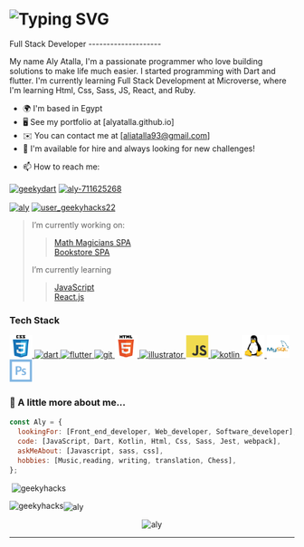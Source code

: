 <h1 align="left"> 
    <img align="center" src="https://readme-typing-svg.demolab.com?font=Poppins&size=30&pause=1000&color=fc9803&width=435&lines=Hi there, 👋 I'm Aly Atalla" alt="Typing SVG" />
</h1>
Full Stack Developer
--------------------

My name Aly Atalla, I'm a passionate programmer who love building solutions to make life much easier. I started programming with Dart and flutter. I'm currently learning Full Stack Development at Microverse, where I'm learning Html, Css, Sass, JS, React, and Ruby.
* 🌍  I'm based in Egypt
* 🖥️  See my portfolio at [alyatalla.github.io]
* ✉️  You can contact me at [aliatalla93@gmail.com]
* 🤝  I'm available for hire and always looking for new challenges!
- 📫 How to reach me:

<a href="https://twitter.com/alyatalla" target="blank"><img align="center" src="https://raw.githubusercontent.com/rahuldkjain/github-profile-readme-generator/master/src/images/icons/Social/twitter.svg" alt="geekydart" height="30" width="40" /></a>
<a href="https://www.linkedin.com/in/aly-atalla-8b83a0231/" target="blank"><img align="center" src="https://raw.githubusercontent.com/rahuldkjain/github-profile-readme-generator/master/src/images/icons/Social/linked-in-alt.svg" alt="aly-711625268" height="30" width="40" /></a>



<a href="https://www.hackerrank.com/alyatalla" target="blank"><img align="center" src="https://raw.githubusercontent.com/rahuldkjain/github-profile-readme-generator/master/src/images/icons/Social/hackerrank.svg" alt="aly" height="30" width="40" /></a>
<a href="https://auth.geeksforgeeks.org/user/alyatalla" target="blank"><img align="center" src="https://raw.githubusercontent.com/rahuldkjain/github-profile-readme-generator/master/src/images/icons/Social/geeks-for-geeks.svg" alt="user_geekyhacks22" height="30" width="40" /></a>
</p>


> I’m currently working on:
> > [Math Magicians SPA](https://github.com/alyatalla/math-magician) <br/>
> > [Bookstore SPA](https://github.com/Alyatalla/oop-library) <br/>
> 
> I’m currently learning
> > [JavaScript](https://developer.mozilla.org/ru/docs/Web/JavaScript) <br/>
> > [React.js](https://ru.legacy.reactjs.org/)
>




### Tech Stack

 <p align="left"> <a href="https://www.w3schools.com/css/" target="_blank" rel="noreferrer"> <img src="https://raw.githubusercontent.com/devicons/devicon/master/icons/css3/css3-original-wordmark.svg" alt="css3" width="40" height="40"/> </a> <a href="https://dart.dev" target="_blank" rel="noreferrer"> <img src="https://www.vectorlogo.zone/logos/dartlang/dartlang-icon.svg" alt="dart" width="40" height="40"/> </a> <a href="https://flutter.dev" target="_blank" rel="noreferrer"> <img src="https://www.vectorlogo.zone/logos/flutterio/flutterio-icon.svg" alt="flutter" width="40" height="40"/> </a> <a href="https://git-scm.com/" target="_blank" rel="noreferrer"> <img src="https://www.vectorlogo.zone/logos/git-scm/git-scm-icon.svg" alt="git" width="40" height="40"/> </a> <a href="https://www.w3.org/html/" target="_blank" rel="noreferrer"> <img src="https://raw.githubusercontent.com/devicons/devicon/master/icons/html5/html5-original-wordmark.svg" alt="html5" width="40" height="40"/> </a> <a href="https://www.adobe.com/in/products/illustrator.html" target="_blank" rel="noreferrer"> <img src="https://www.vectorlogo.zone/logos/adobe_illustrator/adobe_illustrator-icon.svg" alt="illustrator" width="40" height="40"/> </a> <a href="https://developer.mozilla.org/en-US/docs/Web/JavaScript" target="_blank" rel="noreferrer"> <img src="https://raw.githubusercontent.com/devicons/devicon/master/icons/javascript/javascript-original.svg" alt="javascript" width="40" height="40"/> </a> <a href="https://kotlinlang.org" target="_blank" rel="noreferrer"> <img src="https://www.vectorlogo.zone/logos/kotlinlang/kotlinlang-icon.svg" alt="kotlin" width="40" height="40"/> </a> <a href="https://www.linux.org/" target="_blank" rel="noreferrer"> <img src="https://raw.githubusercontent.com/devicons/devicon/master/icons/linux/linux-original.svg" alt="linux" width="40" height="40"/> </a> <a href="https://www.mysql.com/" target="_blank" rel="noreferrer"> <img src="https://raw.githubusercontent.com/devicons/devicon/master/icons/mysql/mysql-original-wordmark.svg" alt="mysql" width="40" height="40"/> </a> <a href="https://www.photoshop.com/en" target="_blank" rel="noreferrer"> <img src="https://raw.githubusercontent.com/devicons/devicon/master/icons/photoshop/photoshop-line.svg" alt="photoshop" width="40" height="40"/> </a>  </p>

### 🚀 A little more about me...

```javascript
const Aly = {
  lookingFor: [Front_end_developer, Web_developer, Software_developer],
  code: [JavaScript, Dart, Kotlin, Html, Css, Sass, Jest, webpack],
  askMeAbout: [Javascript, sass, css],
  hobbies: [Music,reading, writing, translation, Chess],
};
```

<div align='left'>

<p>&nbsp;<img align="center" src="https://github-readme-stats.vercel.app/api?username=alyatalla&theme=dracula&hide_border=true&show_icons=true&include_all_commits=true&count_private=true" alt="geekyhacks" /></p>

<p><img align="left" src="https://github-readme-stats.vercel.app/api/top-langs?username=alyatalla&&theme=dracula&hide_border=true&show_icons=true&include_all_commits=true&count_private=true&locale=en&layout=compact" alt="geekyhacks" /></p>

<p color="black" ><img align="center" src="https://github-readme-streak-stats.herokuapp.com/?user=alyatalla&theme=dracula&hide_border=true&show_icons=true&include_all_commits=true&count_private=true" alt="aly" /></p>

<p align="center"  > <img  width="130" height="35" src="https://komarev.com/ghpvc/?username=geekyhacks&label=Profile%20views&color=0e75b6&style=flat" alt="aly"  /> </p>

</div>

---